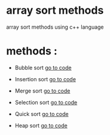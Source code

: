 # array sort methods
array sort methods using c++ language

# methods :
* Bubble sort [go to code](https://github.com/ahmadner/array_sort_methods/tree/main/Bubble%20sort)

* Insertion sort [go to code](https://github.com/ahmadner/array_sort_methods/tree/main/Insertion%20sort)

* Merge sort [go to code](#)

* Selection sort [go to code](#)

* Quick sort [go to code](#)

* Heap sort [go to code](#)
